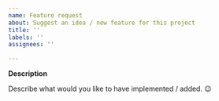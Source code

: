 ```yaml
---
name: Feature request
about: Suggest an idea / new feature for this project
title: ''
labels: ''
assignees: ''

---
```


**Description**

Describe what would you like to have implemented / added. 😉
